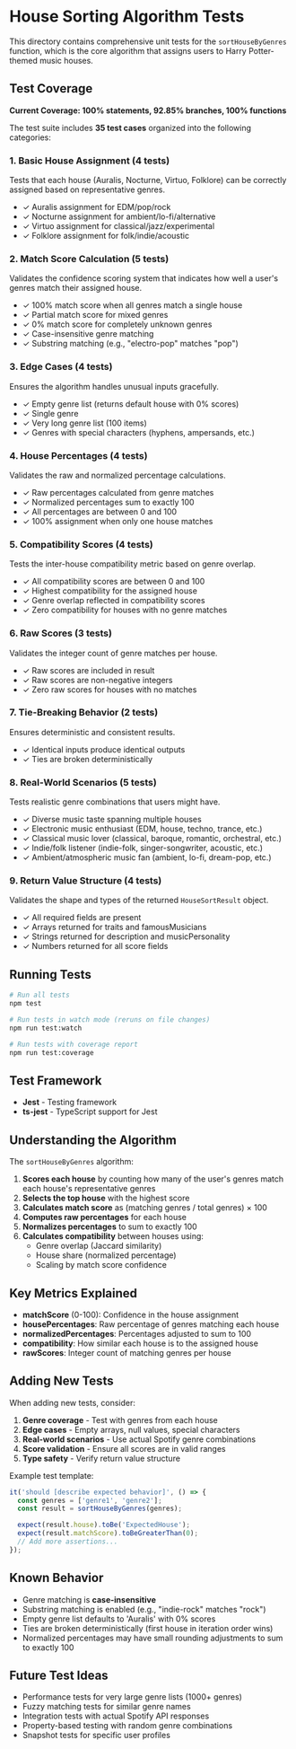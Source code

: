 # House Sorting Algorithm Tests

This directory contains comprehensive unit tests for the `sortHouseByGenres` function, which is the core algorithm that assigns users to Harry Potter-themed music houses.

## Test Coverage

**Current Coverage: 100% statements, 92.85% branches, 100% functions**

The test suite includes **35 test cases** organized into the following categories:

### 1. Basic House Assignment (4 tests)
Tests that each house (Auralis, Nocturne, Virtuo, Folklore) can be correctly assigned based on representative genres.

- ✓ Auralis assignment for EDM/pop/rock
- ✓ Nocturne assignment for ambient/lo-fi/alternative
- ✓ Virtuo assignment for classical/jazz/experimental
- ✓ Folklore assignment for folk/indie/acoustic

### 2. Match Score Calculation (5 tests)
Validates the confidence scoring system that indicates how well a user's genres match their assigned house.

- ✓ 100% match score when all genres match a single house
- ✓ Partial match score for mixed genres
- ✓ 0% match score for completely unknown genres
- ✓ Case-insensitive genre matching
- ✓ Substring matching (e.g., "electro-pop" matches "pop")

### 3. Edge Cases (4 tests)
Ensures the algorithm handles unusual inputs gracefully.

- ✓ Empty genre list (returns default house with 0% scores)
- ✓ Single genre
- ✓ Very long genre list (100 items)
- ✓ Genres with special characters (hyphens, ampersands, etc.)

### 4. House Percentages (4 tests)
Validates the raw and normalized percentage calculations.

- ✓ Raw percentages calculated from genre matches
- ✓ Normalized percentages sum to exactly 100
- ✓ All percentages are between 0 and 100
- ✓ 100% assignment when only one house matches

### 5. Compatibility Scores (4 tests)
Tests the inter-house compatibility metric based on genre overlap.

- ✓ All compatibility scores are between 0 and 100
- ✓ Highest compatibility for the assigned house
- ✓ Genre overlap reflected in compatibility scores
- ✓ Zero compatibility for houses with no genre matches

### 6. Raw Scores (3 tests)
Validates the integer count of genre matches per house.

- ✓ Raw scores are included in result
- ✓ Raw scores are non-negative integers
- ✓ Zero raw scores for houses with no matches

### 7. Tie-Breaking Behavior (2 tests)
Ensures deterministic and consistent results.

- ✓ Identical inputs produce identical outputs
- ✓ Ties are broken deterministically

### 8. Real-World Scenarios (5 tests)
Tests realistic genre combinations that users might have.

- ✓ Diverse music taste spanning multiple houses
- ✓ Electronic music enthusiast (EDM, house, techno, trance, etc.)
- ✓ Classical music lover (classical, baroque, romantic, orchestral, etc.)
- ✓ Indie/folk listener (indie-folk, singer-songwriter, acoustic, etc.)
- ✓ Ambient/atmospheric music fan (ambient, lo-fi, dream-pop, etc.)

### 9. Return Value Structure (4 tests)
Validates the shape and types of the returned `HouseSortResult` object.

- ✓ All required fields are present
- ✓ Arrays returned for traits and famousMusicians
- ✓ Strings returned for description and musicPersonality
- ✓ Numbers returned for all score fields

## Running Tests

```bash
# Run all tests
npm test

# Run tests in watch mode (reruns on file changes)
npm run test:watch

# Run tests with coverage report
npm run test:coverage
```

## Test Framework

- **Jest** - Testing framework
- **ts-jest** - TypeScript support for Jest

## Understanding the Algorithm

The `sortHouseByGenres` algorithm:

1. **Scores each house** by counting how many of the user's genres match each house's representative genres
2. **Selects the top house** with the highest score
3. **Calculates match score** as (matching genres / total genres) × 100
4. **Computes raw percentages** for each house
5. **Normalizes percentages** to sum to exactly 100
6. **Calculates compatibility** between houses using:
   - Genre overlap (Jaccard similarity)
   - House share (normalized percentage)
   - Scaling by match score confidence

## Key Metrics Explained

- **matchScore** (0-100): Confidence in the house assignment
- **housePercentages**: Raw percentage of genres matching each house
- **normalizedPercentages**: Percentages adjusted to sum to 100
- **compatibility**: How similar each house is to the assigned house
- **rawScores**: Integer count of matching genres per house

## Adding New Tests

When adding new tests, consider:

1. **Genre coverage** - Test with genres from each house
2. **Edge cases** - Empty arrays, null values, special characters
3. **Real-world scenarios** - Use actual Spotify genre combinations
4. **Score validation** - Ensure all scores are in valid ranges
5. **Type safety** - Verify return value structure

Example test template:

```typescript
it('should [describe expected behavior]', () => {
  const genres = ['genre1', 'genre2'];
  const result = sortHouseByGenres(genres);

  expect(result.house).toBe('ExpectedHouse');
  expect(result.matchScore).toBeGreaterThan(0);
  // Add more assertions...
});
```

## Known Behavior

- Genre matching is **case-insensitive**
- Substring matching is enabled (e.g., "indie-rock" matches "rock")
- Empty genre list defaults to 'Auralis' with 0% scores
- Ties are broken deterministically (first house in iteration order wins)
- Normalized percentages may have small rounding adjustments to sum to exactly 100

## Future Test Ideas

- Performance tests for very large genre lists (1000+ genres)
- Fuzzy matching tests for similar genre names
- Integration tests with actual Spotify API responses
- Property-based testing with random genre combinations
- Snapshot tests for specific user profiles
